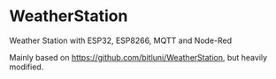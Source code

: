 # WeatherStation
Weather Station with ESP32, ESP8266, MQTT and Node-Red

Mainly based on https://github.com/bitluni/WeatherStation, but heavily modified.
